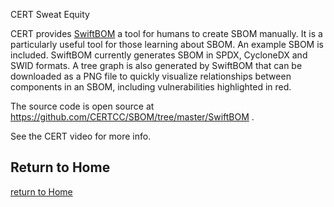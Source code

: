 CERT Sweat Equity

CERT provides
[SwiftBOM](https://democert.org/sbom/)
a tool for humans to create SBOM manually.
It is a particularly useful tool for those learning about SBOM.
An example SBOM is included.
SwiftBOM currently generates SBOM in
SPDX, CycloneDX and SWID formats.
A tree graph is also generated by SwiftBOM
that can be downloaded as a PNG file to quickly visualize
relationships between components in an SBOM,
including vulnerabilities highlighted in red.


The source code is open source at
https://github.com/CERTCC/SBOM/tree/master/SwiftBOM .

See the CERT video for more info.

## Return to Home
[return to Home](../../index.md)
